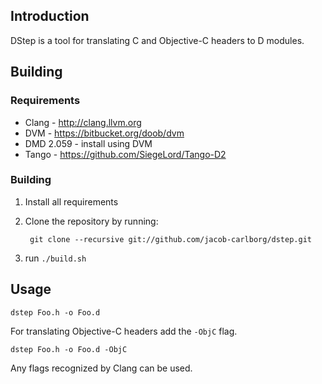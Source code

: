 ## Introduction

DStep is a tool for translating C and Objective-C headers to D modules.

## Building

### Requirements

* Clang - http://clang.llvm.org
* DVM - https://bitbucket.org/doob/dvm
* DMD 2.059 - install using DVM
* Tango - https://github.com/SiegeLord/Tango-D2

### Building

1. Install all requirements
2. Clone the repository by running:

		git clone --recursive git://github.com/jacob-carlborg/dstep.git

3. run `./build.sh`

## Usage

	dstep Foo.h -o Foo.d

For translating Objective-C headers add the `-ObjC` flag.

	dstep Foo.h -o Foo.d -ObjC

Any flags recognized by Clang can be used.